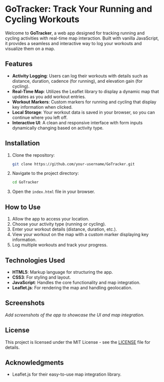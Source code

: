 # GoTracker: Track Your Running and Cycling Workouts

Welcome to **GoTracker**, a web app designed for tracking running and cycling activities with real-time map interaction. Built with vanilla JavaScript, it provides a seamless and interactive way to log your workouts and visualize them on a map.

## Features
- **Activity Logging**: Users can log their workouts with details such as distance, duration, cadence (for running), and elevation gain (for cycling).
- **Real-Time Map**: Utilizes the Leaflet library to display a dynamic map that updates as you add workout entries.
- **Workout Markers**: Custom markers for running and cycling that display key information when clicked.
- **Local Storage**: Your workout data is saved in your browser, so you can continue where you left off.
- **Interactive UI**: A clean and responsive interface with form inputs dynamically changing based on activity type.

## Installation

1. Clone the repository:
   ```bash
   git clone https://github.com/your-username/GoTracker.git
   ```
2. Navigate to the project directory:
   ```bash
   cd GoTracker
   ```
3. Open the `index.html` file in your browser.

## How to Use
1. Allow the app to access your location.
2. Choose your activity type (running or cycling).
3. Enter your workout details (distance, duration, etc.).
4. View your workout on the map with a custom marker displaying key information.
5. Log multiple workouts and track your progress.

## Technologies Used
- **HTML5**: Markup language for structuring the app.
- **CSS3**: For styling and layout.
- **JavaScript**: Handles the core functionality and map integration.
- **Leaflet.js**: For rendering the map and handling geolocation.

## Screenshots
_Add screenshots of the app to showcase the UI and map integration._

## License
This project is licensed under the MIT License - see the [LICENSE](LICENSE) file for details.

## Acknowledgments
- Leaflet.js for their easy-to-use map integration library.

